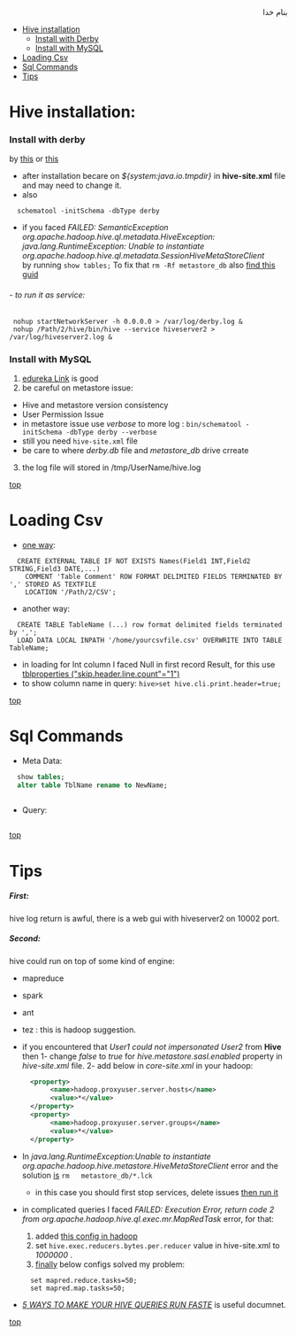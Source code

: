 <div dir="rtl">بنام خدا</div>

- [Hive installation](#hive-installation)
  - [Install with Derby](#install-with-derby)
  - [Install with MySQL](#install-with-mysql)
- [Loading Csv](#loading-csv)
- [Sql Commands](#sql-commands)
- [Tips](#tips)

# Hive installation:

### Install with derby
by [this](https://cwiki.apache.org/confluence/display/Hive/HiveDerbyServerMode) or [this](http://thompsonng.blogspot.fr/2017/01/hadoop-installing-hive-with-derby.html)
- after installation becare on _${system:java.io.tmpdir}_ in __hive-site.xml__ file and may need to change it.
- also 
```hive
  schematool -initSchema -dbType derby
```
- if you faced _FAILED: SemanticException org.apache.hadoop.hive.ql.metadata.HiveException: \
    java.lang.RuntimeException: Unable to instantiate org.apache.hadoop.hive.ql.metadata.SessionHiveMetaStoreClient_ \
    by running `show tables;` To fix that `rm -Rf metastore_db` also [find this guid](https://stackoverflow.com/questions/43947930/unable-to-initialize-hive-with-derby-from-brew-install)
###### - to run it as service:
 ```vala
  nohup startNetworkServer -h 0.0.0.0 > /var/log/derby.log & 
  nohup /Path/2/hive/bin/hive --service hiveserver2 > /var/log/hiveserver2.log &
```

### Install with MySQL
1. [edureka Link](https://www.edureka.co/blog/apache-hive-installation-on-ubuntu) is good
2. be careful on metastore issue:
  - Hive and metastore version consistency
  - User Permission Issue
  - in metastore issue use _verbose_ to more log : `bin/schematool -initSchema -dbType derby --verbose`
  - still you need `hive-site.xml` file
  - be care to where _derby.db_ file and _metastore\_db_ drive crreate
3. the log file will stored in /tmp/UserName/hive.log

[top](#top)

# Loading Csv
- [one way](http://www.informit.com/articles/article.aspx?p=2756471&seqNum=4):
```vala
  CREATE EXTERNAL TABLE IF NOT EXISTS Names(Field1 INT,Field2 STRING,Field3 DATE,...)
    COMMENT 'Table Comment' ROW FORMAT DELIMITED FIELDS TERMINATED BY ',' STORED AS TEXTFILE
    LOCATION '/Path/2/CSV';
```
- another way:
```vala
  CREATE TABLE TableName (...) row format delimited fields terminated by ',';
  LOAD DATA LOCAL INPATH '/home/yourcsvfile.csv' OVERWRITE INTO TABLE TableName;
```
  - in loading for Int column I faced Null in first record Result, for this use [tblproperties ("skip.header.line.count"="1")](https://stackoverflow.com/questions/43631472/how-i-avoid-the-null-in-the-first-field-name-of-hive-table)
  - to show column name in query: `hive>set hive.cli.print.header=true;`
  

[top](#top)

# Sql Commands
- Meta Data:
```sql
  show tables;
  alter table TblName rename to NewName;
  
```
- Query:
```sql

```

[top](#top)

# Tips
##### First: 
hive log return is awful, there is a web gui with hiveserver2 on 10002 port.
##### Second:
hive could run on top of some kind of engine:
  - mapreduce
  - spark
  - ant
  - tez : this is hadoop suggestion.
  
- if you encountered that _User1 could not impersonated User2_ from __Hive__ then
  1- change _false_ to _true_ for _hive.metastore.sasl.enabled_ property in _hive-site.xml_ file.
  2- add below in _core-site.xml_ in your hadoop:
  ```xml
    <property>
         <name>hadoop.proxyuser.server.hosts</name> 
         <value>*</value> 
    </property> 
    <property>
         <name>hadoop.proxyuser.server.groups</name>
         <value>*</value>
    </property>
  ```
- In _java.lang.RuntimeException:Unable to instantiate org.apache.hadoop.hive.metastore.HiveMetaStoreClient_ error and the solution [is](https://stackoverflow.com/questions/22711364/java-lang-runtimeexceptionunable-to-instantiate-org-apache-hadoop-hive-metastor) `rm   metastore_db/*.lck`
  - in this case you should first stop services, delete issues [then run it](#--to-run-it-as-service)
- in complicated queries I faced _FAILED: Execution Error, return code 2 from org.apache.hadoop.hive.ql.exec.mr.MapRedTask_ error, for that:
  1. added [this config in hadoop](https://github.com/vhp1360/NoSQLandSQL/blob/master/Hadoop/hdfs.md#1-mapred-sitexml)
  2. set `hive.exec.reducers.bytes.per.reducer` value in hive-site.xml to _1000000_ .
  3. [finally](https://stackoverflow.com/questions/8762064/hive-unable-to-manually-set-number-of-reducers) below configs solved my problem:
  ```vala
    set mapred.reduce.tasks=50;
    set mapred.map.tasks=50;
  ```
  
- [_5 WAYS TO MAKE YOUR HIVE QUERIES RUN FASTE_](https://hortonworks.com/blog/5-ways-make-hive-queries-run-faster/) is useful documnet.

[top](#top)

